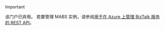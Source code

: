 > [!IMPORTANT]
> 该门户已弃用。 若要管理 MABS 实例，请参阅[用于在 Azure 上管理 BizTalk 服务的 REST API](https://msdn.microsoft.com/library/azure/dn232347.aspx)。